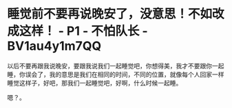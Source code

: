 # 睡觉前不要再说晚安了，没意思！不如改成这样！ - P1 - 不怕队长 - BV1au4y1m7QQ

以后不要再跟我说晚安，要跟我说我们一起睡觉吧，你想得美，我才不要跟你一起睡，你误会了，我的意思是我们在相同的时间，不同的位置，就像每个人回家一样睡觉这样子，好吧，那我们一起睡觉吧，好啊，什么时候一起睡。

嗯？。